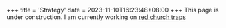 +++
title = 'Strategy'
date = 2023-11-10T16:23:48+08:00
+++
This page is under construction.
I am currently working on 
<a href="traps/redchurch/">red church traps</a>

